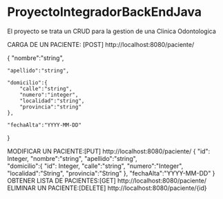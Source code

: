 ﻿# ProyectoIntegradorBackEndJava

El proyecto se trata un CRUD para la gestion de una Clinica Odontologica

CARGA DE UN PACIENTE: [POST]       http://localhost:8080/paciente/

{
    "nombre":"string",
    
    "apellido":"string",  
    
    "domicilio":{        
        "calle":"string",
        "numero":"integer",
        "localidad":"string",
        "provincia":"string"        
    },
    
    "fechaAlta":"YYYY-MM-DD" 
 }
 
MODIFICAR UN PACIENTE:[PUT]        http://localhost:8080/paciente/
{
    "id": Integer,
    "nombre":"string",
    "apellido":"string",    
    "domicilio":{
        "id": Integer,
        "calle":"string",
        "numero":"Integer",
        "localidad":"String",
        "provincia":"String"
    },
    "fechaAlta":"YYYY-MM-DD" 
 }
OBTENER LISTA DE PACIENTES:[GET]   http://localhost:8080/paciente/
ELIMINAR UN PACIENTE:[DELETE]      http://localhost:8080/paciente/{id}
